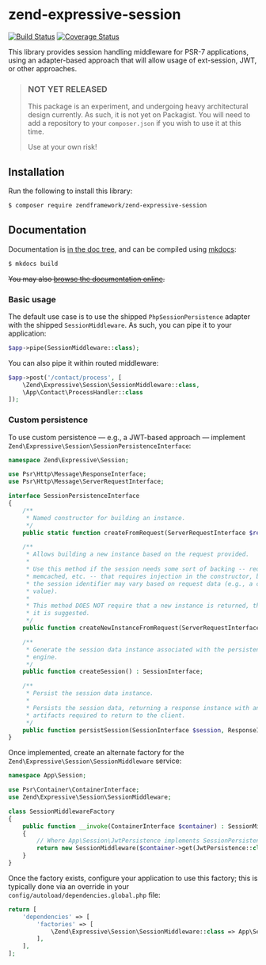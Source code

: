 # zend-expressive-session

[![Build Status](https://secure.travis-ci.org/zendframework/zend-expressive-session.svg?branch=master)](https://secure.travis-ci.org/zendframework/zend-expressive-session)
[![Coverage Status](https://coveralls.io/repos/github/zendframework/zend-expressive-session/badge.svg?branch=master)](https://coveralls.io/github/zendframework/zend-expressive-session?branch=master)

This library provides session handling middleware for PSR-7 applications, using
an adapter-based approach that will allow usage of ext-session, JWT, or other
approaches.

> ### NOT YET RELEASED
>
> This package is an experiment, and undergoing heavy architectural design
> currently. As such, it is not yet on Packagist. You will need to add a
> repository to your `composer.json` if you wish to use it at this time.
>
> Use at your own risk!

## Installation

Run the following to install this library:

```bash
$ composer require zendframework/zend-expressive-session
```

## Documentation

Documentation is [in the doc tree](docs/book/), and can be compiled using [mkdocs](http://www.mkdocs.org):

```bash
$ mkdocs build
```

~~You may also [browse the documentation online](https://docs.zendframework.com/zend-expressive-session/).~~

### Basic usage

The default use case is to use the shipped `PhpSessionPersistence` adapter with
the shipped `SessionMiddleware`. As such, you can pipe it to your application:

```php
$app->pipe(SessionMiddleware::class);
```

You can also pipe it within routed middleware:

```php
$app->post('/contact/process', [
    \Zend\Expressive\Session\SessionMiddleware::class,
    \App\Contact\ProcessHandler::class
]);
```

### Custom persistence

To use custom persistence — e.g., a JWT-based approach — implement
`Zend\Expressive\Session\SessionPersistenceInterface`:

```php
namespace Zend\Expressive\Session;

use Psr\Http\Message\ResponseInterface;
use Psr\Http\Message\ServerRequestInterface;

interface SessionPersistenceInterface
{
    /**
     * Named constructor for building an instance.
     */
    public static function createFromRequest(ServerRequestInterface $request) : SessionPersistenceInterface;

    /**
     * Allows building a new instance based on the request provided.
     *
     * Use this method if the session needs some sort of backing -- redis,
     * memcached, etc. -- that requires injection in the constructor, but
     * the session identifier may vary based on request data (e.g., a cookie
     * value).
     *
     * This method DOES NOT require that a new instance is returned, though
     * it is suggested.
     */
    public function createNewInstanceFromRequest(ServerRequestInterface $request) : SessionPersistenceInterface;

    /**
     * Generate the session data instance associated with the persistence
     * engine.
     */
    public function createSession() : SessionInterface;

    /**
     * Persist the session data instance.
     *
     * Persists the session data, returning a response instance with any
     * artifacts required to return to the client.
     */
    public function persistSession(SessionInterface $session, ResponseInterface $response) : ResponseInterface;
}
```

Once implemented, create an alternate factory for the
`Zend\Expressive\Session\SessionMiddleware` service:

```php
namespace App\Session;

use Psr\Container\ContainerInterface;
use Zend\Expressive\Session\SessionMiddleware;

class SessionMiddlewareFactory
{
    public function __invoke(ContainerInterface $container) : SessionMiddleware
    {
        // Where App\Session\JwtPersistence implements SessionPersistenceInterface
        return new SessionMiddleware($container->get(JwtPersistence::class));
    }
}
```

Once the factory exists, configure your application to use this factory; this is
typically done via an override in your `config/autoload/dependencies.global.php`
file:

```php
return [
    'dependencies' => [
        'factories' => [
            \Zend\Expressive\Session\SessionMiddleware::class => App\Session\SessionMiddlewareFactory::class,
        ],
    ],
];
```
